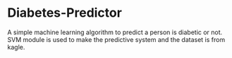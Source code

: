 # Diabetes-Predictor
A simple machine learning algorithm to predict a person is diabetic or not. SVM module is used to make the predictive system and the dataset is from kagle.
